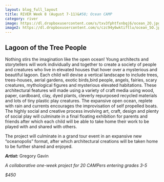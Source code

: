 ```yaml
---
layout: blog_full_layout
title: RIVER Week 8 (August 7-11)&#58; Ocean CAMP
category: river
image: https://dl.dropboxusercontent.com/s/txv3fphtfxnbqj6/ocean_2O.jpg?dl=0
image2: https://dl.dropboxusercontent.com/s/czc94y6wktiftlu/ocean_5O.jpg?dl=0
---
```


## Lagoon of the Tree People

Nothing stirs the imagination like the open ocean! Young architects and storytellers will work individually and together to create a society of people and creatures who live in elevated houses that hover over a mysterious and beautiful lagoon. Each child will devise a vertical landscape to include trees, trees-houses, aerial gardens, exotic birds,bird people, angels, fairies, scary creatures, mythological figures and mysterious elevated habitations. These architectural features will made using a variety of craft media using wood, paper, cardboard, clay, dyed plants, cleverly repurposed recycled materials and lots of tiny plastic play creatures. The expansive open ocean, replete with rain and currents encourages the improvisation of self propelled boats. The highly social and creative process involving art, craft, design and plenty of social play will culminate in a final floating exhibition for parents and friends after which each child will be able to take home their work to be played with and shared with others. 

 The project will culminate in a grand tour event in an expansive new “oceanopolis” format, after which architectural creations will be taken home to be further shared and enjoyed. 

**_Artist:_** Gregory Gavin

*A collaborative one-week project for 20 CAMPers entering grades 3-5*

_$450_
